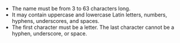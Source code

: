 * The name must be from 3 to 63 characters long.
* It may contain uppercase and lowercase Latin letters, numbers, hyphens, underscores, and spaces.
* The first character must be a letter. The last character cannot be a hyphen, underscore, or space.
